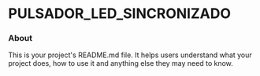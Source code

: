 PULSADOR_LED_SINCRONIZADO
=========================

### About

This is your project's README.md file. It helps users understand what your
project does, how to use it and anything else they may need to know.